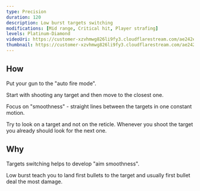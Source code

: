 ```yaml
---
type: Precision
duration: 120
description: Low burst targets switching
modifications: [Mid range, Critical hit, Player strafing]
levels: Platinum-Diamond
videoUri: https://customer-xzvhmwg826li9fy3.cloudflarestream.com/ae242ed1b7e2a4ae2c8e4da45abedaa4/downloads/default.mp4
thumbnail: https://customer-xzvhmwg826li9fy3.cloudflarestream.com/ae242ed1b7e2a4ae2c8e4da45abedaa4/thumbnails/thumbnail.jpg
---
```


## How

Put your gun to the "auto fire mode".

Start with shooting any target and then move to the closest one.

Focus on "smoothness" - straight lines between the targets in one constant motion.

Try to look on a target and not on the reticle. Whenever you shoot the target you already should look for the next one.

## Why

Targets switching helps to develop "aim smoothness".

Low burst teach you to land first bullets to the target and usually first bullet deal the most damage.
